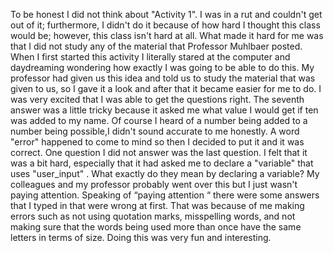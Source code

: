 To be honest I did not think about "Activity 1". I was in a rut and couldn't get out of it; furthermore, I didn't do it because of how hard I thought this class would be; however, this class isn't hard at all. What made it hard for me was that I did not study any of the material that Professor Muhlbaer posted. When I first started this activity I literally stared at the computer and daydreaming wondering how exactly I was going to be able to do this. My professor had given us this idea and told us to study the material that was given to us, so I gave it a look and after that it became easier for me to do. I was very excited that I was able to get the questions right. The seventh answer was a little tricky because it asked me what value I would get if ten was added to my name. Of course I heard of a number being added to a number being possible,I didn't sound accurate to me honestly. A word "error" happened to come to mind so then I decided to put it and it was correct. 
One question I did not answer was the last question. I felt that it was a bit hard, especially that it had asked me to declare a "variable" that uses "user_input" . What exactly do they mean by declaring a variable? My colleagues and my professor probably went over this but I just wasn't paying attention. Speaking of “paying attention “ there were some answers that I typed in that were wrong at first. That was because of me making errors such as not using quotation marks, misspelling words, and not making sure that the words being used more than once have the same letters in terms of size. Doing this was very fun and interesting.

